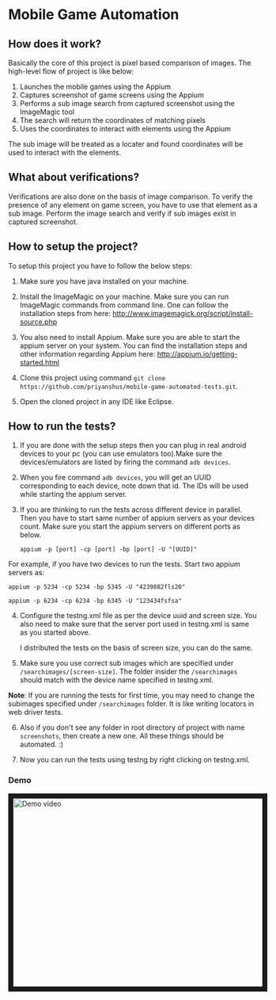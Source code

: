 # Mobile Game Automation

## How does it work?

Basically the core of this project is pixel based comparison of images. The high-level flow of project is like below:

1. Launches the mobile games using the Appium
2. Captures screenshot of game screens using the Appium
3. Performs a sub image search from captured screenshot using the ImageMagic tool
4. The search will return the coordinates of matching pixels
5. Uses the coordinates to interact with elements using the Appium

The sub image will be treated as a locater and found coordinates will be used to interact with the elements.

## What about verifications?

Verifications are also done on the basis of image comparison. To verify the presence of any element on game screen, you have to use that element as a sub image. Perform the image search and verify if sub images exist in captured screenshot.

## How to setup the project?

To setup this project you have to follow the below steps:

1. Make sure you have java installed on your machine.

2. Install the ImageMagic on your machine. Make sure you can run ImageMagic commands from command line. One can follow the installation steps from here: http://www.imagemagick.org/script/install-source.php

3. You also need to install Appium. Make sure you are able to start the appium server on your system. You can find the installation steps and other information regarding Appium here: http://appium.io/getting-started.html

3. Clone this project using command `git clone https://github.com/priyanshus/mobile-game-automated-tests.git`.

4. Open the cloned project in any IDE like Eclipse.

## How to run the tests?

1. If you are done with the setup steps then you can plug in real android devices to your pc (you can use emulators too).Make sure the devices/emulators are listed by firing the command `adb devices`.

2. When you fire command `adb devices`, you will get an UUID corresponding to each device, note down that id. The IDs will be used while starting the appium server.

3. If you are thinking to run the tests across different device in parallel. Then you have to start same number of appium servers as your devices count. Make sure you start the appium servers on different ports as below.

   `appium -p [port] -cp [port] -bp [port] -U "[UUID]"`

  For example, if you have two devices to run the tests. Start two appium servers as:
   
  `appium -p 5234 -cp 5234 -bp 5345 -U "4239882fls20"`

  `appium -p 6234 -cp 6234 -bp 6345 -U "123434fsfsa"`

4. Configure the testng.xml file as per the device uuid and screen size. You also need to make sure that the server port used in testng.xml is same as you started above. 
   
   I distributed the tests on the basis of screen size, you can do the same.

5. Make sure you use correct sub images which are specified under `/searchimages/[screen-size]`. The folder insider the `/searchimages` should match with the device name specified in testng.xml.
  
  **Note**: If you are running the tests for first time, you may need to change the subimages specified under `/searchimages`     folder. It is like writing locators in web driver tests.

6. Also if you don't see any folder in root directory of project with name `screenshots`, then create a new one. All these things should be automated. :)

7. Now you can run the tests using testng by right clicking on testng.xml.


### Demo

<a href="http://www.youtube.com/watch?feature=player_embedded&v=SGpjOOUNTZU
" target="_blank"><img src="http://img.youtube.com/vi/SGpjOOUNTZU/0.jpg" 
alt="Demo video" width="640" height="380" border="10" /></a>

